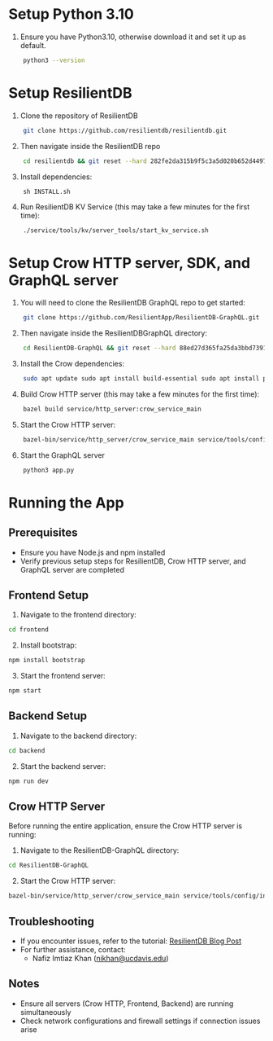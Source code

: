 # Setup Python 3.10

1. Ensure you have Python3.10, otherwise download it and set it up as default.

```bash
    python3 --version
```

# Setup ResilientDB

1. Clone the repository of ResilientDB

```bash
    git clone https://github.com/resilientdb/resilientdb.git
```

2. Then navigate inside the ResilientDB repo

```bash
    cd resilientdb && git reset --hard 282fe2da315b9f5c3a5d020b652d44979b96a151
```

3. Install dependencies:
```
    sh INSTALL.sh
```

4. Run ResilientDB KV Service (this may take a few minutes for the first time): 

```bash
    ./service/tools/kv/server_tools/start_kv_service.sh
```

# Setup Crow HTTP server, SDK, and GraphQL server

1. You will need to clone the ResilientDB GraphQL repo to get started: 

```bash
    git clone https://github.com/ResilientApp/ResilientDB-GraphQL.git

```

2. Then navigate inside the ResilientDBGraphQL directory: 

```bash
    cd ResilientDB-GraphQL && git reset --hard 88ed27d365fa25da3bbd7391dbb60808c5d2f635
```

3. Install the Crow dependencies: 

```bash
    sudo apt update sudo apt install build-essential sudo apt install python3.10-dev sudo apt install apt-transport-https curl gnupg
```

4. Build Crow HTTP server (this may take a few minutes for the first time): 

```bash
    bazel build service/http_server:crow_service_main
```

5. Start the Crow HTTP server: 

```bash
    bazel-bin/service/http_server/crow_service_main service/tools/config/interface/client.config service/http_server/server_config.config
```

6. Start the GraphQL server

```bash
    python3 app.py
```

# Running the App

## Prerequisites
- Ensure you have Node.js and npm installed
- Verify previous setup steps for ResilientDB, Crow HTTP server, and GraphQL server are completed

## Frontend Setup
1. Navigate to the frontend directory:
```bash
cd frontend
```

2. Install bootstrap:
```bash
npm install bootstrap
```

3. Start the frontend server:
```bash
npm start
```

## Backend Setup
1. Navigate to the backend directory:
```bash
cd backend
```

2. Start the backend server:
```bash
npm run dev
```

## Crow HTTP Server
Before running the entire application, ensure the Crow HTTP server is running:

1. Navigate to the ResilientDB-GraphQL directory:
```bash
cd ResilientDB-GraphQL
```

2. Start the Crow HTTP server:
```bash
bazel-bin/service/http_server/crow_service_main service/tools/config/interface/client.config service/http_server/server_config.config
```

## Troubleshooting
- If you encounter issues, refer to the tutorial: [ResilientDB Blog Post](https://blog.resilientdb.com/2023/09/21/ResVault.html)
- For further assistance, contact:
  - Nafiz Imtiaz Khan (nikhan@ucdavis.edu)

## Notes
- Ensure all servers (Crow HTTP, Frontend, Backend) are running simultaneously
- Check network configurations and firewall settings if connection issues arise
